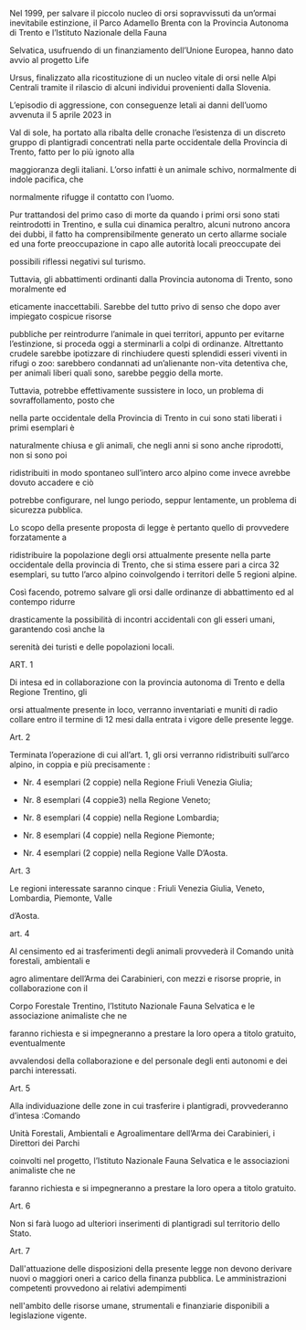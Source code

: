 Nel 1999, per salvare il piccolo nucleo di orsi sopravvissuti da un’ormai inevitabile estinzione, il
Parco Adamello Brenta con la Provincia Autonoma di Trento e l’Istituto Nazionale della Fauna

Selvatica, usufruendo di un finanziamento dell’Unione Europea, hanno dato avvio al progetto Life

Ursus, finalizzato alla ricostituzione di un nucleo vitale di orsi nelle Alpi Centrali tramite il rilascio
di alcuni individui provenienti dalla Slovenia.

L’episodio di aggressione, con conseguenze letali ai danni dell’uomo avvenuta il 5 aprile 2023 in

Val di sole, ha portato alla ribalta delle cronache l’esistenza di un discreto gruppo di plantigradi
concentrati nella parte occidentale della Provincia di Trento, fatto per lo più ignoto alla

maggioranza degli italiani. L’orso infatti è un animale schivo, normalmente di indole pacifica, che

normalmente rifugge il contatto con l’uomo.

Pur trattandosi del primo caso di morte da quando i primi orsi sono stati reintrodotti in Trentino, e
sulla cui dinamica peraltro, alcuni nutrono ancora dei dubbi, il fatto ha comprensibilmente generato
un certo allarme sociale ed una forte preoccupazione in capo alle autorità locali preoccupate dei

possibili riflessi negativi sul turismo.

Tuttavia, gli abbattimenti ordinanti dalla Provincia autonoma di Trento, sono moralmente ed

eticamente inaccettabili. Sarebbe del tutto privo di senso che dopo aver impiegato cospicue risorse

pubbliche per reintrodurre l’animale in quei territori, appunto per evitarne l’estinzione, si proceda
oggi a sterminarli a colpi di ordinanze. Altrettanto crudele sarebbe ipotizzare di rinchiudere questi
splendidi esseri viventi in rifugi o zoo: sarebbero condannati ad un’alienante non-vita detentiva che,
per animali liberi quali sono, sarebbe peggio della morte.

Tuttavia, potrebbe effettivamente sussistere in loco, un problema di sovraffollamento, posto che

nella parte occidentale della Provincia di Trento in cui sono stati liberati i primi esemplari è

naturalmente chiusa e gli animali, che negli anni si sono anche riprodotti, non si sono poi

ridistribuiti in modo spontaneo sull’intero arco alpino come invece avrebbe dovuto accadere e ciò

potrebbe configurare, nel lungo periodo, seppur lentamente, un problema di sicurezza pubblica.

Lo scopo della presente proposta di legge è pertanto quello di provvedere forzatamente a

ridistribuire la popolazione degli orsi attualmente presente nella parte occidentale della provincia
di Trento, che si stima essere pari a circa 32 esemplari, su tutto l’arco alpino coinvolgendo i territori
delle 5 regioni alpine.

Così facendo, potremo salvare gli orsi dalle ordinanze di abbattimento ed al contempo ridurre

drasticamente la possibilità di incontri accidentali con gli esseri umani, garantendo così anche la

serenità dei turisti e delle popolazioni locali.

ART. 1

Di intesa ed in collaborazione con la provincia autonoma di Trento e della Regione Trentino, gli

orsi attualmente presente in loco, verranno inventariati e muniti di radio collare entro il termine di
12 mesi dalla entrata i vigore delle presente legge.

Art. 2

Terminata l’operazione di cui all’art. 1, gli orsi verranno ridistribuiti sull’arco alpino, in coppia e
più precisamente :

- Nr. 4 esemplari (2 coppie) nella Regione Friuli Venezia Giulia;

- Nr. 8 esemplari (4 coppie3) nella Regione Veneto;

- Nr. 8 esemplari (4 coppie) nella Regione Lombardia;

- Nr. 8 esemplari (4 coppie) nella Regione Piemonte;

- Nr. 4 esemplari (2 coppie) nella Regione Valle D’Aosta.

Art. 3

Le regioni interessate saranno cinque : Friuli Venezia Giulia, Veneto, Lombardia, Piemonte, Valle

d’Aosta.

art. 4

Al censimento ed ai trasferimenti degli animali provvederà il Comando unità forestali, ambientali e

agro alimentare dell’Arma dei Carabinieri, con mezzi e risorse proprie, in collaborazione con il

Corpo Forestale Trentino, l’Istituto Nazionale Fauna Selvatica e le associazione animaliste che ne

faranno richiesta e si impegneranno a prestare la loro opera a titolo gratuito, eventualmente

avvalendosi della collaborazione e del personale degli enti autonomi e dei parchi interessati.

Art. 5

Alla individuazione delle zone in cui trasferire i plantigradi, provvederanno d’intesa :Comando

Unità Forestali, Ambientali e Agroalimentare dell’Arma dei Carabinieri, i Direttori dei Parchi

coinvolti nel progetto, l’Istituto Nazionale Fauna Selvatica e le associazioni animaliste che ne

faranno richiesta e si impegneranno a prestare la loro opera a titolo gratuito.

Art. 6

Non si farà luogo ad ulteriori inserimenti di plantigradi sul territorio dello Stato.

Art. 7

Dall'attuazione delle disposizioni della presente legge non devono derivare nuovi o maggiori oneri a
carico della finanza pubblica. Le amministrazioni competenti provvedono ai relativi adempimenti

nell'ambito delle risorse umane, strumentali e finanziarie disponibili a legislazione vigente.
